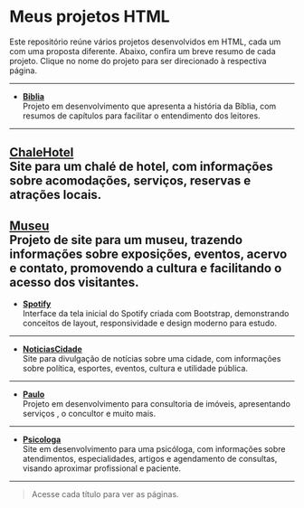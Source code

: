 # Meus projetos HTML

Este repositório reúne vários projetos desenvolvidos em HTML, cada um com uma proposta diferente. Abaixo, confira um breve resumo de cada projeto. Clique no nome do projeto para ser direcionado à respectiva página.

---
- **[Biblia](https://arthurresendes.github.io/Projetos-HTML/Biblia/index.html)**  
  Projeto em desenvolvimento que apresenta a história da Bíblia, com resumos de capítulos para facilitar o entendimento dos leitores.
---

**[ChaleHotel](https://arthurresendes.github.io/Projetos-HTML/ChaleHotel/index.html)**  
  Site para um chalé de hotel, com informações sobre acomodações, serviços, reservas e atrações locais.
---

**[Museu](https://arthurresendes.github.io/Projetos-HTML/Museu/inde.html)**  
  Projeto de site para um museu, trazendo informações sobre exposições, eventos, acervo e contato, promovendo a cultura e facilitando o acesso dos visitantes.
---

- **[Spotify](https://arthurresendes.github.io/Projetos-HTML/Spotify/index.html)**  
  Interface da tela inicial do Spotify criada com Bootstrap, demonstrando conceitos de layout, responsividade e design moderno para estudo.
---

- **[NoticiasCidade](https://arthurresendes.github.io/Projetos-HTML/NoticiasCidades/index.html)**  
  Site para divulgação de notícias sobre uma cidade, com informações sobre política, esportes, eventos, cultura e utilidade pública.
---

- **[Paulo](https://arthurresendes.github.io/Projetos-HTML/Paulo/index.html)**  
  Projeto em desenvolvimento para consultoria de imóveis, apresentando serviços , o concultor e muito mais.
---

- **[Psicologa](https://arthurresendes.github.io/Projetos-HTML/psicologa/index.html)**  
  Site em desenvolvimento para uma psicóloga, com informações sobre atendimentos, especialidades, artigos e agendamento de consultas, visando aproximar profissional e paciente.

---

> Acesse cada título para ver as páginas.
